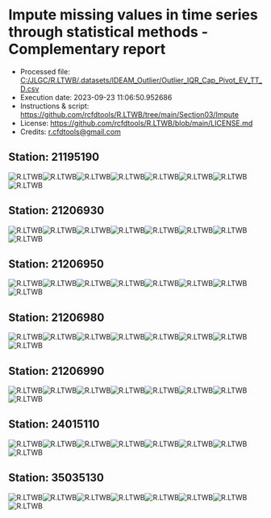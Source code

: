 # Impute missing values in time series through statistical methods - Complementary report
* Processed file: [C:/JLGC/R.LTWB/.datasets/IDEAM_Outlier/Outlier_IQR_Cap_Pivot_EV_TT_D.csv](../IDEAM_Outlier/Outlier_IQR_Cap_Pivot_EV_TT_D.csv)
* Execution date: 2023-09-23 11:06:50.952686
* Instructions & script: https://github.com/rcfdtools/R.LTWB/tree/main/Section03/Impute
* License: https://github.com/rcfdtools/R.LTWB/blob/main/LICENSE.md
* Credits: r.cfdtools@gmail.com

## Station: 21195190

![R.LTWB](Graph/21195190_Impute_Mean_Outlier_IQR_Cap_Pivot_EV_TT_D.csv.png)![R.LTWB](Graph/21195190_Impute_Median_Outlier_IQR_Cap_Pivot_EV_TT_D.csv.png)![R.LTWB](Graph/21195190_Impute_LOCF_Outlier_IQR_Cap_Pivot_EV_TT_D.csv.png)![R.LTWB](Graph/21195190_Impute_NOCB_Outlier_IQR_Cap_Pivot_EV_TT_D.csv.png)![R.LTWB](Graph/21195190_Impute_InterpolateLinear_Outlier_IQR_Cap_Pivot_EV_TT_D.csv.png)![R.LTWB](Graph/21195190_Impute_MeanEWM_Outlier_IQR_Cap_Pivot_EV_TT_D.csv.png)![R.LTWB](Graph/21195190_Impute_KNN_Outlier_IQR_Cap_Pivot_EV_TT_D.csv.png)![R.LTWB](Graph/21195190_Impute_MICE_Outlier_IQR_Cap_Pivot_EV_TT_D.csv.png)

## Station: 21206930

![R.LTWB](Graph/21206930_Impute_Mean_Outlier_IQR_Cap_Pivot_EV_TT_D.csv.png)![R.LTWB](Graph/21206930_Impute_Median_Outlier_IQR_Cap_Pivot_EV_TT_D.csv.png)![R.LTWB](Graph/21206930_Impute_LOCF_Outlier_IQR_Cap_Pivot_EV_TT_D.csv.png)![R.LTWB](Graph/21206930_Impute_NOCB_Outlier_IQR_Cap_Pivot_EV_TT_D.csv.png)![R.LTWB](Graph/21206930_Impute_InterpolateLinear_Outlier_IQR_Cap_Pivot_EV_TT_D.csv.png)![R.LTWB](Graph/21206930_Impute_MeanEWM_Outlier_IQR_Cap_Pivot_EV_TT_D.csv.png)![R.LTWB](Graph/21206930_Impute_KNN_Outlier_IQR_Cap_Pivot_EV_TT_D.csv.png)![R.LTWB](Graph/21206930_Impute_MICE_Outlier_IQR_Cap_Pivot_EV_TT_D.csv.png)

## Station: 21206950

![R.LTWB](Graph/21206950_Impute_Mean_Outlier_IQR_Cap_Pivot_EV_TT_D.csv.png)![R.LTWB](Graph/21206950_Impute_Median_Outlier_IQR_Cap_Pivot_EV_TT_D.csv.png)![R.LTWB](Graph/21206950_Impute_LOCF_Outlier_IQR_Cap_Pivot_EV_TT_D.csv.png)![R.LTWB](Graph/21206950_Impute_NOCB_Outlier_IQR_Cap_Pivot_EV_TT_D.csv.png)![R.LTWB](Graph/21206950_Impute_InterpolateLinear_Outlier_IQR_Cap_Pivot_EV_TT_D.csv.png)![R.LTWB](Graph/21206950_Impute_MeanEWM_Outlier_IQR_Cap_Pivot_EV_TT_D.csv.png)![R.LTWB](Graph/21206950_Impute_KNN_Outlier_IQR_Cap_Pivot_EV_TT_D.csv.png)![R.LTWB](Graph/21206950_Impute_MICE_Outlier_IQR_Cap_Pivot_EV_TT_D.csv.png)

## Station: 21206980

![R.LTWB](Graph/21206980_Impute_Mean_Outlier_IQR_Cap_Pivot_EV_TT_D.csv.png)![R.LTWB](Graph/21206980_Impute_Median_Outlier_IQR_Cap_Pivot_EV_TT_D.csv.png)![R.LTWB](Graph/21206980_Impute_LOCF_Outlier_IQR_Cap_Pivot_EV_TT_D.csv.png)![R.LTWB](Graph/21206980_Impute_NOCB_Outlier_IQR_Cap_Pivot_EV_TT_D.csv.png)![R.LTWB](Graph/21206980_Impute_InterpolateLinear_Outlier_IQR_Cap_Pivot_EV_TT_D.csv.png)![R.LTWB](Graph/21206980_Impute_MeanEWM_Outlier_IQR_Cap_Pivot_EV_TT_D.csv.png)![R.LTWB](Graph/21206980_Impute_KNN_Outlier_IQR_Cap_Pivot_EV_TT_D.csv.png)![R.LTWB](Graph/21206980_Impute_MICE_Outlier_IQR_Cap_Pivot_EV_TT_D.csv.png)

## Station: 21206990

![R.LTWB](Graph/21206990_Impute_Mean_Outlier_IQR_Cap_Pivot_EV_TT_D.csv.png)![R.LTWB](Graph/21206990_Impute_Median_Outlier_IQR_Cap_Pivot_EV_TT_D.csv.png)![R.LTWB](Graph/21206990_Impute_LOCF_Outlier_IQR_Cap_Pivot_EV_TT_D.csv.png)![R.LTWB](Graph/21206990_Impute_NOCB_Outlier_IQR_Cap_Pivot_EV_TT_D.csv.png)![R.LTWB](Graph/21206990_Impute_InterpolateLinear_Outlier_IQR_Cap_Pivot_EV_TT_D.csv.png)![R.LTWB](Graph/21206990_Impute_MeanEWM_Outlier_IQR_Cap_Pivot_EV_TT_D.csv.png)![R.LTWB](Graph/21206990_Impute_KNN_Outlier_IQR_Cap_Pivot_EV_TT_D.csv.png)![R.LTWB](Graph/21206990_Impute_MICE_Outlier_IQR_Cap_Pivot_EV_TT_D.csv.png)

## Station: 24015110

![R.LTWB](Graph/24015110_Impute_Mean_Outlier_IQR_Cap_Pivot_EV_TT_D.csv.png)![R.LTWB](Graph/24015110_Impute_Median_Outlier_IQR_Cap_Pivot_EV_TT_D.csv.png)![R.LTWB](Graph/24015110_Impute_LOCF_Outlier_IQR_Cap_Pivot_EV_TT_D.csv.png)![R.LTWB](Graph/24015110_Impute_NOCB_Outlier_IQR_Cap_Pivot_EV_TT_D.csv.png)![R.LTWB](Graph/24015110_Impute_InterpolateLinear_Outlier_IQR_Cap_Pivot_EV_TT_D.csv.png)![R.LTWB](Graph/24015110_Impute_MeanEWM_Outlier_IQR_Cap_Pivot_EV_TT_D.csv.png)![R.LTWB](Graph/24015110_Impute_KNN_Outlier_IQR_Cap_Pivot_EV_TT_D.csv.png)![R.LTWB](Graph/24015110_Impute_MICE_Outlier_IQR_Cap_Pivot_EV_TT_D.csv.png)

## Station: 35035130

![R.LTWB](Graph/35035130_Impute_Mean_Outlier_IQR_Cap_Pivot_EV_TT_D.csv.png)![R.LTWB](Graph/35035130_Impute_Median_Outlier_IQR_Cap_Pivot_EV_TT_D.csv.png)![R.LTWB](Graph/35035130_Impute_LOCF_Outlier_IQR_Cap_Pivot_EV_TT_D.csv.png)![R.LTWB](Graph/35035130_Impute_NOCB_Outlier_IQR_Cap_Pivot_EV_TT_D.csv.png)![R.LTWB](Graph/35035130_Impute_InterpolateLinear_Outlier_IQR_Cap_Pivot_EV_TT_D.csv.png)![R.LTWB](Graph/35035130_Impute_MeanEWM_Outlier_IQR_Cap_Pivot_EV_TT_D.csv.png)![R.LTWB](Graph/35035130_Impute_KNN_Outlier_IQR_Cap_Pivot_EV_TT_D.csv.png)![R.LTWB](Graph/35035130_Impute_MICE_Outlier_IQR_Cap_Pivot_EV_TT_D.csv.png)